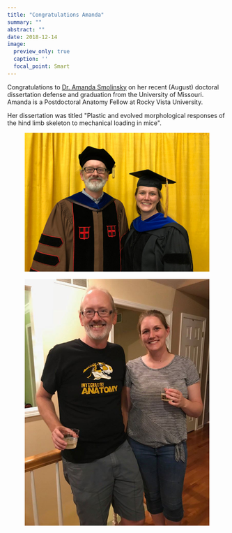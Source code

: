 ```yaml
---
title: "Congratulations Amanda"
summary: ""
abstract: ""
date: 2018-12-14
image:
  preview_only: true
  caption: ''
  focal_point: Smart
---
```


Congratulations to [Dr. Amanda Smolinsky](https://www.middletonlab.org/authors/smolinsky/) on her recent (August) doctoral dissertation defense and graduation from the University of Missouri. Amanda is a Postdoctoral Anatomy Fellow at Rocky Vista University.

Her dissertation was titled "Plastic and evolved morphological responses of the hind limb skeleton to mechanical loading in mice".

<figure>
<img src="smolinsky-grad.jpg">
</figure>
    
<figure>
<img src="smolinsky-defense.jpg">
</figure>
